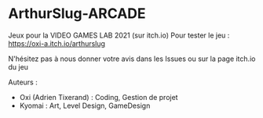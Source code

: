 # ArthurSlug-ARCADE
Jeux pour la VIDEO GAMES LAB 2021 (sur itch.io)
Pour tester le jeu : https://oxi-a.itch.io/arthurslug

N'hésitez pas à nous donner votre avis dans les Issues ou sur la page itch.io du jeu

Auteurs :
* Oxi (Adrien Tixerand) : Coding, Gestion de projet
* Kyomai : Art, Level Design, GameDesign
